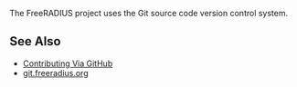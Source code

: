 The FreeRADIUS project uses the Git source code version control system.

## See Also
* [Contributing Via GitHub](GitHub)
* [git.freeradius.org](http://git.freeradius.org/)